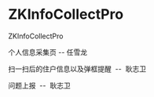 # ZKInfoCollectPro
ZKInfoCollectPro

个人信息采集页  --  任雪龙    

扫一扫后的住户信息以及弹框提醒  --  耿志卫    

问题上报  --  耿志卫

